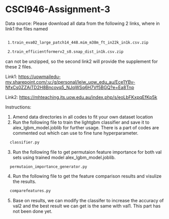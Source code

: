 # CSCI946-Assignment-3

Data source: Please download all data from the following 2 links, where in link1 the files named
 ```bash

  1.train_eva02_large_patch14_448.mim_m38m_ft_in22k_in1k.csv.zip

  2.train_efficientformerv2_s0.snap_dist_in1k.csv.zip 
```
can not be unzipped, so the second link2 will provide the supplement for these 2 files.

Link1: https://uowmailedu-my.sharepoint.com/:u:/g/personal/leiw_uow_edu_au/Ece1YBv-NfxCs0ZZAiTD2H8Bncovq5_NJqWSq6H7Vf5BGQ?e=Ea8Tnp 

Link2: https://mhteaching.its.uow.edu.au/index.php/s/eoLbFKxpqEfKp5k

Instructions:
1. Amend data directories in all codes to fit your own dataset location
2. Run the following file to train the lightgbm classifier and save it to alex_lgbm_model.joblib for further usage. There is a part of codes are commented out which can use to fine tune hyperparameter.
 ```bash
   classifier.py
 ```
3. Run the following file to get permutaion feature importance for both val sets using trained model alex_lgbm_model.joblib.
```bash
  permutaion_importance_generator.py
```
4. Run the following file to get the feature comparison results and visulize the results.
```bash
  comparefeatures.py
```
5. Base on results, we can modify the classifer to increase the accuracy of val2 and the best result we can get is the same with val1. This part has not been done yet.
